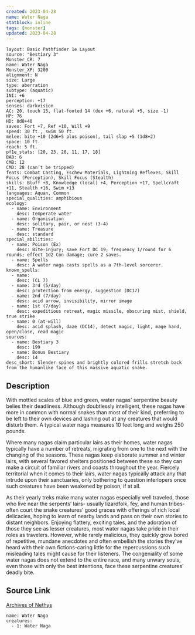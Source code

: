 ```yaml
---
created: 2023-04-28
name: Water Naga
statblock: inline
tags: [monster]
updated: 2023-04-28
---
```

```statblock
layout: Basic Pathfinder 1e Layout
source: "Bestiary 3"
Monster_CR: 7
name: Water Naga
Monster_XP: 3200
alignment: N
size: Large
type: aberration
subtype: (aquatic)
INI: +6
perception: +17
senses: darkvision
AC: 20, touch 15, flat-footed 14 (dex +6, natural +5, size -1)
HP: 76
HD: 8d8+40
saves: Fort +7, Ref +10, Will +9
speed: 30 ft., swim 50 ft.
melee: bite +10 (2d6+5 plus poison), tail slap +5 (1d8+2)
space: 10 ft.
reach: 5 ft.
pf1e_stats: [20, 23, 20, 11, 17, 18]
BAB: 6
CMB: 12
CMD: 28 (can’t be tripped)
feats: Combat Casting, Eschew Materials, Lightning Reflexes, Skill Focus (Perception), Skill Focus (Stealth)
skills: Bluff +8, Knowledge (local) +4, Perception +17, Spellcraft +11, Stealth +16, Swim +13
languages: Aquan, Common
special_qualities: amphibious
ecology:
  - name: Environment
    desc: temperate water
  - name: Organisation
    desc: solitary, pair, or nest (3-4)
  - name: Treasure
    desc: standard
special_abilities:
  - name: Poison (Ex)
    desc: Bite-injury; save Fort DC 19; frequency 1/round for 6 rounds; effect 1d2 Con damage; cure 2 saves.
  - name: Spells
    desc: A water naga casts spells as a 7th-level sorcerer.
known_spells:
  - name:
    desc: (CL 7)
  - name: 3rd (5/day)
    desc: protection from energy, suggestion (DC17)
  - name: 2nd (7/day)
    desc: acid arrow, invisibility, mirror image
  - name: 1st (7/day)
    desc: expeditious retreat, magic missile, obscuring mist, shield, true strike
  - name: 0 (at-will)
    desc: acid splash, daze (DC14), detect magic, light, mage hand, open/close, read magic
sources:
  - name: Bestiary 3
    desc: 199
  - name: Bonus Bestiary
    desc: 14
desc_short: Slender spines and brightly colored frills stretch back from the humanlike face of this massive aquatic snake.
```
## Description
With mottled scales of blue and green, water nagas’ serpentine beauty belies their deadliness. Although doubtlessly intelligent, these nagas have more in common with normal snakes than most of their kind, preferring to be left to their own devices and lashing out at any creatures that would disturb them. A typical water naga measures 10 feet long and weighs 250 pounds.

Where many nagas claim particular lairs as their homes, water nagas typically have a number of retreats, migrating from one to the next with the changing of the seasons. These nagas keep elaborate summer and winter lairs, with several favored shelters positioned between these so they can make a circuit of familiar rivers and coasts throughout the year. Fiercely territorial when it comes to their lairs, water nagas typically attack any that intrude upon their sanctuaries, only bothering to question interlopers once such creatures have been weakened by poison, if at all.

As their yearly treks make many water nagas especially well traveled, those who live near the serpents’ lairs- usually lizardfolk, fey, and human tribes-often court the snake creatures’ good graces with offerings of rich local delicacies, hoping to learn of nearby lands and pass on their own stories to distant neighbors. Enjoying flattery, exciting tales, and the adoration of those they see as lesser creatures, most water nagas take pride in their roles as travelers. However, while rarely malicious, they quickly grow bored of repetitive, mundane anecdotes and often embellish the stories they’ve heard with their own fictions-caring little for the repercussions such misleading tales might cause for their listeners. The congeniality of some water nagas does not extend to the entire race, and many unwary souls, even those with only the best intentions, face these serpentine creatures’ deadly bite.
## Source Link
[Archives of Nethys](https://aonprd.com/MonsterDisplay.aspx?ItemName=Water%20Naga)
```encounter-table
name: Water Naga
creatures:
  - 1: Water Naga
```
